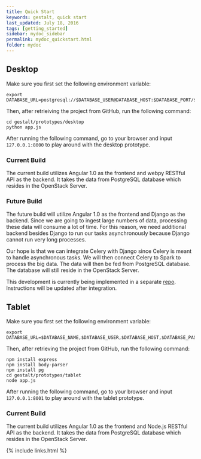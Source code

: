 ```yaml
---
title: Quick Start
keywords: gestalt, quick start
last_updated: July 18, 2016
tags: [getting_started]
sidebar: mydoc_sidebar
permalink: mydoc_quickstart.html
folder: mydoc
---
```


## Desktop

Make sure you first set the following environment variable:

```
export DATABASE_URL=postgresql://$DATABASE_USER@DATABASE_HOST:$DATABASE_PORT/$DATABASE_NAME
```

Then, after retrieiving the project from GitHub, run the following command:

```
cd gestalt/prototypes/desktop
python app.js
```

After running the following command, go to your browser and input 
`127.0.0.1:8000` to play around with the desktop prototype.

### Current Build

The current build utilizes Angular 1.0 as the frontend and webpy RESTful API as the backend. 
It takes the data from PostgreSQL database which resides in the OpenStack Server. 

### Future Build

The future build will utilize Angular 1.0 as the frontend and Django as the backend. 
Since we are going to ingest large numbers of data, processing these data will 
consume a lot of time. For this reason, we need additional backend besides Django to 
run our tasks asynchronously because Django cannot run very long processes.

Our hope is that we can integrate Celery with Django since Celery is meant to handle
asynchronous tasks. We will then connect Celery to Spark to process the big data.
The data will then be fed from PostgreSQL database. The database will still reside
in the OpenStack Server.

This development is currently being implemented in a separate 
[repo](https://github.com/tiffanyj41/adp). Instructions will be updated after integration.

## Tablet

Make sure you first set the following environment variable:

```
export DATABASE_URL=$DATABASE_NAME,$DATABASE_USER,$DATABASE_HOST,$DATABASE_PASSWORD
```

Then, after retrieving the project from GitHub, run the following command:

```
npm install express
npm install body-parser
npm install pg
cd gestalt/prototypes/tablet
node app.js
```
After running the following command, go to your browser and input 
`127.0.0.1:8001` to play around with the tablet prototype.

### Current Build

The current build utilizes Angular 1.0 as the frontend and Node.js RESTful API as the backend. 
It takes the data from PostgreSQL database which resides in the OpenStack Server. 

{% include links.html %}

